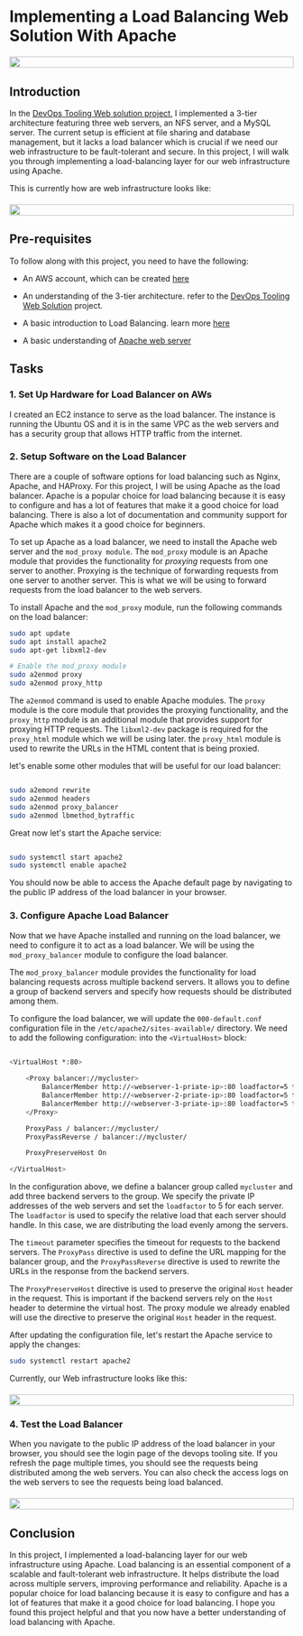 # Implementing a Load Balancing Web Solution With Apache

<div style="display: flex; justify-content: center; align-items: center; margin: 20px 0;">
   <img src="./images/3-tierweb-lb.drawio.png" style="width: 100%; height: auto;">
</div>

## Introduction

In the [DevOps Tooling Web solution project](./DevOps_Tooling_Web_Solution/README.md), I implemented a 3-tier architecture featuring three web servers, an NFS server, and a MySQL server. The current setup is efficient at file sharing and database management, but it lacks a load balancer which is crucial if we need our web infrastructure to be fault-tolerant and secure. In this project, I will walk you through implementing a load-balancing layer for our web infrastructure using Apache.

This is currently how are web infrastructure looks like:

<div style="display: flex; justify-content: center; align-items: center; margin: 20px 0;">
   <img src="../DevOps_Tooling_Web_Solution/images/complete-3-tierweb.drawio.png" style="width: 100%; height: auto;">

</div>

## Pre-requisites

To follow along with this project, you need to have the following:

- An AWS account, which can be created [here](https://aws.amazon.com/)

- An understanding of the 3-tier architecture. refer to the [DevOps Tooling Web Solution](./DevOps_Tooling_Web_Solution/README.md) project.

- A basic introduction to Load Balancing. learn more [here](https://www.nginx.com/resources/glossary/load-balancing/)

- A basic understanding of [Apache web server](https://httpd.apache.org/)



## Tasks

### 1. Set Up Hardware for Load Balancer on AWs

I created an EC2 instance to serve as the load balancer. The instance is running the Ubuntu OS and it is in the same VPC as the web servers and has a security group that allows HTTP traffic from the internet.


### 2. Setup Software on the Load Balancer

There are a couple of software options for load balancing such as Nginx, Apache, and HAProxy. For this project, I will be using Apache as the load balancer.
Apache is a popular choice for load balancing because it is easy to configure and has a lot of features that make it a good choice for load balancing.  There is also a lot of documentation and community support for Apache which makes it a good choice for beginners.

To set up Apache as a load balancer, we need to install the Apache web server and the `mod_proxy module`. The `mod_proxy` module is an Apache module that provides the functionality for *proxying* requests from one server to another. Proxying is the technique of forwarding requests from one server to another server. This is what we will be using to forward requests from the load balancer to the web servers.

To install Apache and the `mod_proxy` module, run the following commands on the load balancer:

```bash
sudo apt update
sudo apt install apache2
sudo apt-get libxml2-dev

# Enable the mod_proxy module
sudo a2enmod proxy
sudo a2enmod proxy_http
```

The `a2enmod` command is used to enable Apache modules. The `proxy` module is the core module that provides the proxying functionality, and the `proxy_http` module is an additional module that provides support for proxying HTTP requests. The `libxml2-dev` package is required for the `proxy_html` module which we will be using later. the `proxy_html` module is used to rewrite the URLs in the HTML content that is being proxied.

let's enable some other modules that will be useful for our load balancer:

```bash

sudo a2emond rewrite
sudo a2enmod headers
sudo a2enmod proxy_balancer
sudo a2enmod lbmethod_bytraffic

```
Great now let's start the Apache service:

```bash

sudo systemctl start apache2
sudo systemctl enable apache2

```
You should now be able to access the Apache default page by navigating to the public IP address of the load balancer in your browser.


### 3. Configure Apache Load Balancer

Now that we have Apache installed and running on the load balancer, we need to configure it to act as a load balancer. We will be using the `mod_proxy_balancer` module to configure the load balancer.

The `mod_proxy_balancer` module provides the functionality for load balancing requests across multiple backend servers. It allows you to define a group of backend servers and specify how requests should be distributed among them.

To configure the load balancer, we will update the `000-default.conf` configuration file in the `/etc/apache2/sites-available/` directory. We need to add the following configuration:
into the `<VirtualHost>` block:

```bash

<VirtualHost *:80>
    
    <Proxy balancer://mycluster>
        BalancerMember http://<webserver-1-priate-ip>:80 loadfactor=5 timeout=1
        BalancerMember http://<webserver-2-priate-ip>:80 loadfactor=5 timeout=1
        BalancerMember http://<webserver-3-priate-ip>:80 loadfactor=5 timeout=1
    </Proxy>

    ProxyPass / balancer://mycluster/
    ProxyPassReverse / balancer://mycluster/

    ProxyPreserveHost On

</VirtualHost>

```

In the configuration above, we define a balancer group called `mycluster` and add three backend servers to the group. We specify the private IP addresses of the web servers and set the `loadfactor` to 5 for each server. The `loadfactor` is used to specify the relative load that each server should handle. In this case, we are distributing the load evenly among the servers.

The `timeout` parameter specifies the timeout for requests to the backend servers. The `ProxyPass` directive is used to define the URL mapping for the balancer group, and the `ProxyPassReverse` directive is used to rewrite the URLs in the response from the backend servers.

The `ProxyPreserveHost` directive is used to preserve the original `Host` header in the request. This is important if the backend servers rely on the `Host` header to determine the virtual host. The proxy module we already enabled will use the directive to preserve the original `Host` header in the request.

After updating the configuration file, let's restart the Apache service to apply the changes:

```bash
sudo systemctl restart apache2
```

Currently, our Web infrastructure looks like this:

<div style="display: flex; justify-content: center; align-items: center; margin: 20px 0;">
   <img src="./images/3-tierweb-lb.drawio.png" style="width: 100%; height: auto;">
</div>

### 4. Test the Load Balancer

When you navigate to the public IP address of the load balancer in your browser, you should see the login page of the devops tooling site. If you refresh the page multiple times, you should see the requests being distributed among the web servers. You can also check the access logs on the web servers to see the requests being load balanced.

<div style="display: flex; justify-content: center; align-items: center; margin: 20px 0;">
   <img src="./images/workin-lb.gif" style="width: 100%; height: auto;">
</div>


## Conclusion

In this project, I implemented a load-balancing layer for our web infrastructure using Apache. Load balancing is an essential component of a scalable and fault-tolerant web infrastructure. It helps distribute the load across multiple servers, improving performance and reliability. Apache is a popular choice for load balancing because it is easy to configure and has a lot of features that make it a good choice for load balancing. I hope you found this project helpful and that you now have a better understanding of load balancing with Apache.


